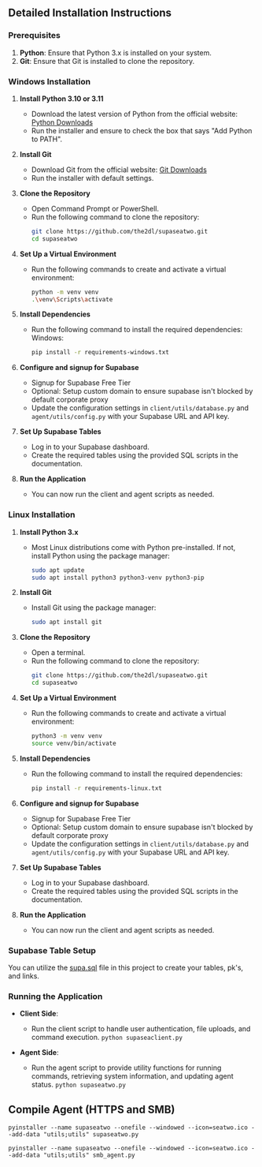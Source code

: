 ## Detailed Installation Instructions

### Prerequisites

1. **Python**: Ensure that Python 3.x is installed on your system.
2. **Git**: Ensure that Git is installed to clone the repository.

### Windows Installation

1. **Install Python 3.10 or 3.11**
   - Download the latest version of Python from the official website: [Python Downloads](https://www.python.org/downloads/)
   - Run the installer and ensure to check the box that says "Add Python to PATH".

2. **Install Git**
   - Download Git from the official website: [Git Downloads](https://git-scm.com/download/win)
   - Run the installer with default settings.

3. **Clone the Repository**
   - Open Command Prompt or PowerShell.
   - Run the following command to clone the repository:
     ```sh
     git clone https://github.com/the2dl/supaseatwo.git
     cd supaseatwo
     ```

4. **Set Up a Virtual Environment**
   - Run the following commands to create and activate a virtual environment:
     ```sh
     python -m venv venv
     .\venv\Scripts\activate
     ```

5. **Install Dependencies**
   - Run the following command to install the required dependencies:
   Windows:
     ```sh
     pip install -r requirements-windows.txt
     ```

6. **Configure and signup for Supabase**
   - Signup for Supabase Free Tier
   - Optional: Setup custom domain to ensure supabase isn't blocked by default corporate proxy
   - Update the configuration settings in `client/utils/database.py` and `agent/utils/config.py` with your Supabase URL and API key.

7. **Set Up Supabase Tables**
   - Log in to your Supabase dashboard.
   - Create the required tables using the provided SQL scripts in the documentation.

8. **Run the Application**
   - You can now run the client and agent scripts as needed.

### Linux Installation

1. **Install Python 3.x**
   - Most Linux distributions come with Python pre-installed. If not, install Python using the package manager:
     ```sh
     sudo apt update
     sudo apt install python3 python3-venv python3-pip
     ```

2. **Install Git**
   - Install Git using the package manager:
     ```sh
     sudo apt install git
     ```

3. **Clone the Repository**
   - Open a terminal.
   - Run the following command to clone the repository:
     ```sh
     git clone https://github.com/the2dl/supaseatwo.git
     cd supaseatwo
     ```

4. **Set Up a Virtual Environment**
   - Run the following commands to create and activate a virtual environment:
     ```sh
     python3 -m venv venv
     source venv/bin/activate
     ```

5. **Install Dependencies**
   - Run the following command to install the required dependencies:
     ```sh
     pip install -r requirements-linux.txt
     ```

6. **Configure and signup for Supabase**
   - Signup for Supabase Free Tier
   - Optional: Setup custom domain to ensure supabase isn't blocked by default corporate proxy
   - Update the configuration settings in `client/utils/database.py` and `agent/utils/config.py` with your Supabase URL and API key.

7. **Set Up Supabase Tables**
   - Log in to your Supabase dashboard.
   - Create the required tables using the provided SQL scripts in the documentation.

8. **Run the Application**
   - You can now run the client and agent scripts as needed.

### Supabase Table Setup

You can utilize the [supa.sql](supa.sql) file in this project to create your tables, pk's, and links.

### Running the Application

- **Client Side**:
  - Run the client script to handle user authentication, file uploads, and command execution.
    `python supaseaclient.py`

- **Agent Side**:
  - Run the agent script to provide utility functions for running commands, retrieving system information, and updating agent status.
    `python supaseatwo.py`

## Compile Agent (HTTPS and SMB)

```
pyinstaller --name supaseatwo --onefile --windowed --icon=seatwo.ico --add-data "utils;utils" supaseatwo.py
```
```
pyinstaller --name supaseatwo --onefile --windowed --icon=seatwo.ico --add-data "utils;utils" smb_agent.py
```